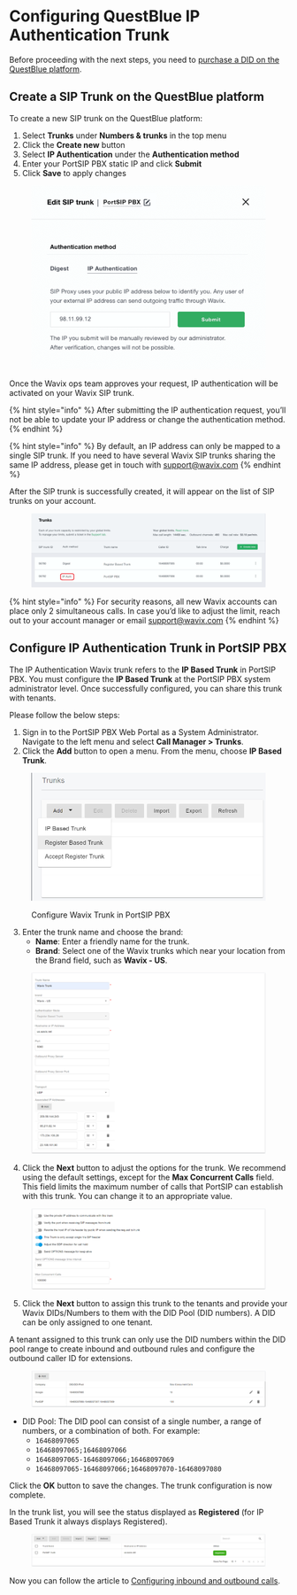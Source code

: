 # Configuring QuestBlue IP Authentication Trunk

Before proceeding with the next steps, you need to [purchase a DID on the QuestBlue platform](purchase-a-did-on-questblue-platform.md).

## Create a SIP Trunk on the QuestBlue platform

To create a new SIP trunk on the QuestBlue platform:

1. Select **Trunks** under **Numbers & trunks** in the top menu
2. Click the **Create new** button
3. Select **IP Authentication** under the **Authentication method**
4. Enter your PortSIP PBX static IP and click **Submit**
5. Click **Save** to apply changes

<figure><img src="../../.gitbook/assets/wavix-fig12.png" alt="" width="563"><figcaption></figcaption></figure>

Once the Wavix ops team approves your request, IP authentication will be activated on your Wavix SIP trunk.

{% hint style="info" %}
After submitting the IP authentication request, you’ll not be able to update your IP address or change the authentication method.
{% endhint %}

{% hint style="info" %}
By default, an IP address can only be mapped to a single SIP trunk. If you need to have several Wavix SIP trunks sharing the same IP address, please get in touch with support@wavix.com
{% endhint %}

After the SIP trunk is successfully created, it will appear on the list of SIP trunks on your account.

<figure><img src="../../.gitbook/assets/wavix-fig20.png" alt=""><figcaption></figcaption></figure>

{% hint style="info" %}
For security reasons, all new Wavix accounts can place only 2 simultaneous calls. In case you’d like to adjust the limit, reach out to your account manager or email support@wavix.com
{% endhint %}

## Configure IP Authentication Trunk in PortSIP PBX

The IP Authentication Wavix trunk refers to the **IP Based Trunk** in PortSIP PBX. You must configure the **IP Based Trunk** at the PortSIP PBX system administrator level. Once successfully configured, you can share this trunk with tenants.

Please follow the below steps:

1. Sign in to the PortSIP PBX Web Portal as a System Administrator. Navigate to the left menu and select **Call Manager > Trunks**.&#x20;
2. Click the **Add** button to open a menu. From the menu, choose **IP Based Trunk**.

<figure><img src="../../.gitbook/assets/wavix-fig13.png" alt="" width="563"><figcaption><p>Configure Wavix Trunk in PortSIP PBX</p></figcaption></figure>

3. Enter the trunk name and choose the brand:
   * **Name**: Enter a friendly name for the trunk.
   * **Brand**: Select one of the Wavix trunks which near your location from the Brand field, such as **Wavix - US**.

<figure><img src="../../.gitbook/assets/wavix-fig15.png" alt="" width="563"><figcaption></figcaption></figure>

4. Click the **Next** button to adjust the options for the trunk. We recommend using the default settings, except for the **Max Concurrent Calls** field. This field limits the maximum number of calls that PortSIP can establish with this trunk. You can change it to an appropriate value.

<figure><img src="../../.gitbook/assets/wavix-fig16.png" alt=""><figcaption></figcaption></figure>

5. Click the **Next** button to assign this trunk to the tenants and provide your Wavix DIDs/Numbers to them with the DID Pool (DID numbers).  A DID can be only assigned to one tenant.

A tenant assigned to this trunk can only use the DID numbers within the DID pool range to create inbound and outbound rules and configure the outbound caller ID for extensions.

<figure><img src="../../.gitbook/assets/wavix-fig17.png" alt=""><figcaption></figcaption></figure>

* DID Pool: The DID pool can consist of a single number, a range of numbers, or a combination of both. For example:
  * `16468097065`
  * `16468097065;16468097066`
  * `16468097065-16468097066;16468097069`&#x20;
  * `16468097065-16468097066;16468097070-16468097080`

Click the **OK** button to save the changes. The trunk configuration is now complete.

In the trunk list, you will see the status displayed as **Registered** (for IP Based Trunk it always displays Registered).

<figure><img src="../../.gitbook/assets/wavix-fig19.png" alt=""><figcaption></figcaption></figure>

Now you can follow the article to [Configuring inbound and outbound calls](../wavix-sip-trunk/configuring-outbound-and-inbound-calls.md).

